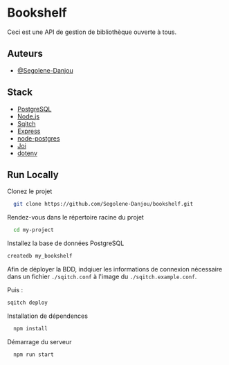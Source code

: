 # Bookshelf

Ceci est une API de gestion de bibliothèque ouverte à tous.

## Auteurs

- [@Segolene-Danjou](https://github.com/Segolene-Danjou)

## Stack

- [PostgreSQL](https://www.postgresql.org/)
- [Node.js](http://nodejs.org/)
- [Sqitch](https://sqitch.org/)
- [Express](http://expressjs.com/)
- [node-postgres](https://node-postgres.com/)
- [Joi](http://joi.dev/)
- [dotenv](https://www.npmjs.com/package/dotenv)

## Run Locally

Clonez le projet

```bash
  git clone https://github.com/Segolene-Danjou/bookshelf.git
```

Rendez-vous dans le répertoire racine du projet

```bash
  cd my-project
```

Installez la base de données PostgreSQL

```bash
createdb my_bookshelf
```

Afin de déployer la BDD, indqiuer les informations de connexion nécessaire dans un fichier `./sqitch.conf` à l'image du `./sqitch.example.conf`.

Puis :

```bash
sqitch deploy
```

Installation de dépendences

```bash
  npm install
```

Démarrage du serveur

```bash
  npm run start
```
